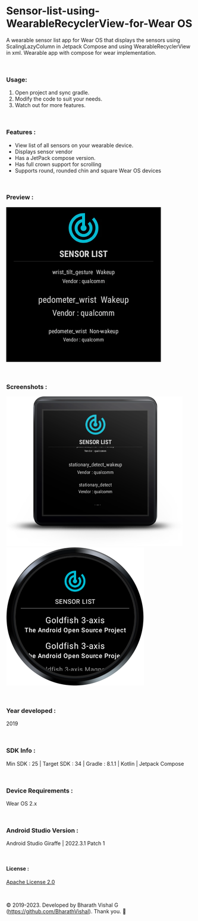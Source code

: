 # Sensor-list-using-WearableRecyclerView-for-Wear OS
 
A wearable sensor list app for Wear OS that displays the sensors using ScalingLazyColumn in Jetpack Compose and using WearableRecyclerView in xml. Wearable app with compose for wear implementation.

&nbsp;
### Usage:
1. Open project and sync gradle.
2. Modify the code to suit your needs.
3. Watch out for more features.

&nbsp;
### Features :
- View list of all sensors on your wearable device.
- Displays sensor vendor
- Has a JetPack compose version.
- Has full crown support for scrolling
- Supports round, rounded chin and square Wear OS devices

&nbsp;
### Preview : 
![Preview](https://github.com/BharathVishal/Sensor-list-using-WearableRecyclerView/blob/master/Preview/PreviewGif.gif)


&nbsp;
### Screenshots : 
![Screenshot 1](https://github.com/BharathVishal/Sensor-list-using-WearableRecyclerView/blob/master/Screenshots/3.png?s=40)
![Screenshot 2](https://github.com/BharathVishal/Sensor-list-using-WearableRecyclerView/blob/master/Screenshots/4.png?s=40)


&nbsp;
### Year developed : 
2019


&nbsp;
### SDK Info : 
Min SDK : 25  | Target SDK : 34 | Gradle : 8.1.1  | Kotlin | Jetpack Compose


&nbsp;
### Device Requirements : 
Wear OS 2.x


&nbsp;
### Android Studio Version : 
Android Studio Giraffe | 2022.3.1 Patch 1



&nbsp;

#### License : 
[Apache License 2.0](https://github.com/BharathVishal/Sensor-list-using-WearableRecyclerView-Wear-OS/blob/master/LICENSE)
&nbsp;

&nbsp;

© 2019-2023. Developed by Bharath Vishal G (https://github.com/BharathVishal). Thank you. :slightly_smiling_face:

